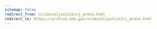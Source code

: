 ```yaml
---
sitemap: false 
redirect_from: /criminaljustice/cj_press.html 
redirect_to: https://archive.ada.gov/criminaljustice/cj_press.html 
---
```


